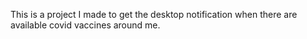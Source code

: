 This is a project I made to get the desktop notification when there are available covid vaccines around me.
